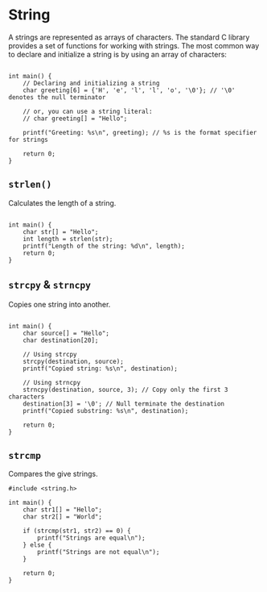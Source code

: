 # String
A strings are represented as arrays of characters. The standard C library provides a set of functions for working with strings. The most common way to declare and initialize a string is by using an array of characters:

```#include <stdio.h>

int main() {
    // Declaring and initializing a string
    char greeting[6] = {'H', 'e', 'l', 'l', 'o', '\0'}; // '\0' denotes the null terminator

    // or, you can use a string literal:
    // char greeting[] = "Hello";

    printf("Greeting: %s\n", greeting); // %s is the format specifier for strings

    return 0;
}
```

## `strlen()`

Calculates the length of a string.

```#include <string.h>

int main() {
    char str[] = "Hello";
    int length = strlen(str);
    printf("Length of the string: %d\n", length);
    return 0;
}
```

## `strcpy` & `strncpy`

Copies one string into another.

```#include <string.h>

int main() {
    char source[] = "Hello";
    char destination[20];

    // Using strcpy
    strcpy(destination, source);
    printf("Copied string: %s\n", destination);

    // Using strncpy
    strncpy(destination, source, 3); // Copy only the first 3 characters
    destination[3] = '\0'; // Null terminate the destination
    printf("Copied substring: %s\n", destination);

    return 0;
}
```

## `strcmp`
Compares the give strings.

```#include <stdio.h>
#include <string.h>

int main() {
    char str1[] = "Hello";
    char str2[] = "World";

    if (strcmp(str1, str2) == 0) {
        printf("Strings are equal\n");
    } else {
        printf("Strings are not equal\n");
    }

    return 0;
}
```